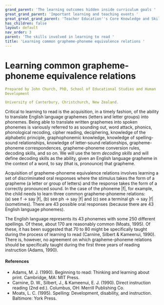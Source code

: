 ```yaml
---
grand_parent: 'The learning outcomes hidden inside curriculum goals '
great_grand_parent: 'Important learning and teaching events '
great_great_grand_parent: 'Teacher Education''s Core Knowledge and Skills.'
has_children: false
layout: default
nav_order: 3
parent: 'The skills involved in learning to read '
title: 'Learning common grapheme-phoneme equivalence relations '
---
```

# Learning common grapheme-phoneme equivalence relations


```yaml
Prepared by John Church, PhD, School of Educational Studies and Human
Development

University of Canterbury, Christchurch, New Zealand.
```


Critical to learning to read is the acquisition, in a timely fashion, of
the ability to translate English language graphemes (letters and letter
groups) into phonemes. Being able to translate written graphemes into
spoken phonemes is variously referred to as sounding out, word attack,
phonics, phonological recoding, cipher reading, deciphering, knowledge
of the alphabetic principle, graphophonemic knowledge, knowledge of
spelling-sound relationships, knowledge of letter-sound relationships,
grapheme-phoneme correspondences, grapheme-phoneme conversion rules,
decoding skills, and so on. We will use the term *decoding skills* and
will define decoding skills as the ability, given an English language
grapheme in the context of a word, to say (that is, pronounce) that
grapheme.

Acquisition of grapheme-phoneme equivalence relations involves learning
a set of discriminated oral responses where the stimulus takes the form
of a grapheme (a letter or group of letters) and the response takes the
form of a correctly pronounced sound. In the case of the phoneme \|f\|,
for example, the child needs to learn three common grapheme-phoneme
relations: (a) see f -\> say \|f\|, (b) see ph -\> say \|f\| and (c) see
a terminal gh -\> say \|f\| (sometimes). There are 43 possible oral
responses (because there are 43 English language phonemes).

The English language represents its 43 phonemes with some 250 different
spellings. Of these, about 170 are reasonably common (Moats, 1995). Of
these, it has been suggested that 70 to 80 might be specifically taught
during the process of learning to read (Carnine, Silbert & Kameenui,
1990). There is, however, no agreement on which grapheme-phoneme
relations should be specifically taught during the first three years of
reading instruction (Adams, 1990).


#### References

-   Adams, M. J. (1990). Beginning to read: Thinking and learning about
    print. Cambridge, MA: MIT Press.
-   Carnine, D. W., Silbert, J., & Kameenui, E. J. (1990). Direct
    instruction reading (2nd ed.). Columbus, OH: Merrill Publishing Co.
-   Moats, L. C. (1995). Spelling: Development, disability, and
    instruction. Baltimore: York Press.
